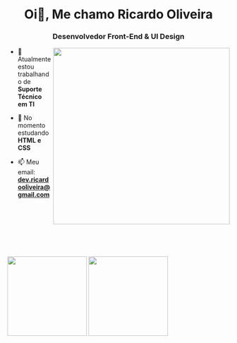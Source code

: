 <h1 align="center">Oi👋, Me chamo Ricardo Oliveira</h1>
<h3 align="center">Desenvolvedor Front-End & UI Design</h3>

<img align="right" width="400px" src="https://www.iroidtechnologies.com/static/home/images/oew_rrybb.gif">

- 🔭 Atualmente estou trabalhando de **Suporte Técnico em TI**

- 🌱 No momento estudando **HTML e CSS**

- 📫 Meu email: **dev.ricardooliveira@gmail.com**
<br><br><br><br><br><br><br>

##

<div>
  <img height="180em" src="https://github-readme-stats.vercel.app/api?username=ricardo-oliveira-dev&show_icons=true&theme=github_dark">
  <img height="180em" src="https://github-readme-stats.vercel.app/api/top-langs/?username=ricardo-oliveira-dev&layout=compact&theme=github_dark">
</div>






